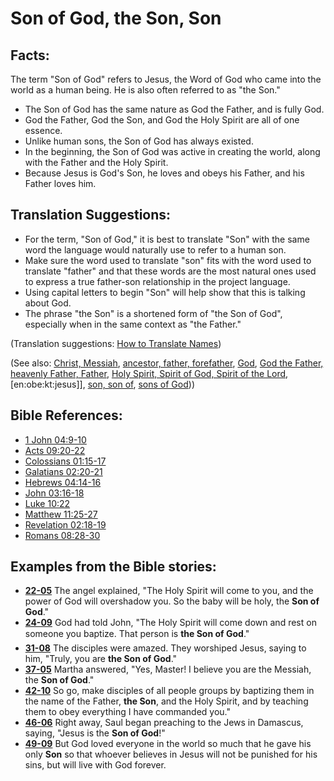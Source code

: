 # Son of God, the Son, Son #

## Facts: ##

The term "Son of God" refers to Jesus, the Word of God who came into the world as a human being. He is also often referred to as "the Son."

* The Son of God has the same nature as God the Father, and is fully God.
* God the Father, God the Son, and God the Holy Spirit are all of one essence.
* Unlike human sons, the Son of God has always existed.
* In the beginning, the Son of God was active in creating the world, along with the Father and the Holy Spirit.
* Because Jesus is God's Son, he loves and obeys his Father, and his Father loves him.

## Translation Suggestions: ##

* For the term, "Son of God," it is best to translate "Son" with the same word the language would naturally use to refer to a human son.
* Make sure the word used to translate "son" fits with the word used to translate "father" and that these words are the most natural ones used to express a true father-son relationship in the project language.
* Using capital letters to begin "Son" will help show that this is talking about God.
* The phrase "the Son" is a shortened form of "the Son of God", especially when in the same context as "the Father."

(Translation suggestions: [How to Translate Names](https://git.door43.org/Door43/en-ta-translate-vol1/src/master/content/translate_names.md))

(See also: [Christ, Messiah](../kt/christ.md), [ancestor, father, forefather](../other/father.md), [God](../kt/god.md), [God the Father, heavenly Father, Father](../kt/godthefather.md), [Holy Spirit, Spirit of God, Spirit of the Lord](../kt/holyspirit.md), [en:obe:kt:jesus]], [son, son of](../kt/son.md), [sons of God](../kt/sonsofgod.md)))

## Bible References: ##

* [1 John 04:9-10](https://door43.org/en/bible/notes/1jn/04/09)
* [Acts 09:20-22](https://door43.org/en/bible/notes/act/09/20)
* [Colossians 01:15-17](https://door43.org/en/bible/notes/col/01/15)
* [Galatians 02:20-21](https://door43.org/en/bible/notes/gal/02/20)
* [Hebrews 04:14-16](https://door43.org/en/bible/notes/heb/04/14)
* [John 03:16-18](https://door43.org/en/bible/notes/jhn/03/16)
* [Luke 10:22](https://door43.org/en/bible/notes/luk/10/22)
* [Matthew 11:25-27](https://door43.org/en/bible/notes/mat/11/25)
* [Revelation 02:18-19](https://door43.org/en/bible/notes/rev/02/18)
* [Romans 08:28-30](https://door43.org/en/bible/notes/rom/08/28)

## Examples from the Bible stories: ##

* __[22-05](https://door43.org/en/obs/notes/frames/22-05)__ The angel explained, "The Holy Spirit will come to you, and the power of God will overshadow you. So the baby will be holy, the __Son of God__."
* __[24-09](https://door43.org/en/obs/notes/frames/24-09)__ God had told John, "The Holy Spirit will come down and rest on someone you baptize. That person is __the Son of God__."
* __[31-08](https://door43.org/en/obs/notes/frames/31-08)__ The disciples were amazed. They worshiped Jesus, saying to him, "Truly, you are __the Son of God__."
* __[37-05](https://door43.org/en/obs/notes/frames/37-05)__ Martha answered, "Yes, Master! I believe you are the Messiah, the __Son of God__."
* __[42-10](https://door43.org/en/obs/notes/frames/42-10)__ So go, make disciples of all people groups by baptizing them in the name of the Father, __the Son__, and the Holy Spirit, and by teaching them to obey everything I have commanded you."
* __[46-06](https://door43.org/en/obs/notes/frames/46-06)__ Right away, Saul began preaching to the Jews in Damascus, saying, "Jesus is the __Son of God__!"
* __[49-09](https://door43.org/en/obs/notes/frames/49-09)__ But God loved everyone in the world so much that he gave his only __Son__  so that whoever believes in Jesus will not be punished for his sins, but will live with God forever.


